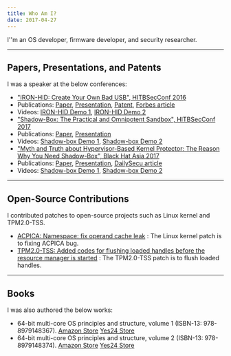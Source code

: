 ```yaml
---
title: Who Am I?
date: 2017-04-27
---
```

I''m an OS developer, firmware developer, and security researcher.

---
## Papers, Presentations, and Patents
I was a speaker at the below conferences:
 - ["IRON-HID: Create Your Own Bad USB", HITBSecConf 2016](http://conference.hitb.org/hitbsecconf2016ams/sessions/iron-hid-create-your-own-bad-usb-device/) 
  - Publications: [Paper](http://conference.hitb.org/hitbsecconf2016ams/wp-content/uploads/2015/11/Seunghun-Han-IRON-HID-Create-Your-Own-Bad-USB-Device.pdf), [Presentation](http://conference.hitb.org/hitbsecconf2016ams/wp-content/uploads/2015/11/D1T2-Seunghun-Han-Create-Your-Own-Bad-USB-Device.pdf), [Patent](https://goo.gl/atPoBf), [Forbes article](https://www.forbes.com/sites/thomasbrewster/2016/07/13/powershock-mobile-charger-hacks-android-phones/#289b27ae3448)
  - Videos: [IRON-HID Demo 1](https://youtu.be/5-a4Nao9gtA), [IRON-HID Demo 2](https://youtu.be/rkTEXyGt8bw)
 - ["Shadow-Box: The Practical and Omnipotent Sandbox", HITBSecConf 2017](http://conference.hitb.org/hitbsecconf2017ams/sessions/shadowbox-the-practical-and-omnipotent-sandbox/)
  - Publications: [Paper](http://conference.hitb.org/hitbsecconf2017ams/wp-content/uploads/2015/11/Shadow-box-Whitepaper.pdf), [Presentation](http://conference.hitb.org/hitbsecconf2017ams/materials/D1T2%20-%20Seunghun%20Han%20-%20Shadow-Box%20-%20The%20Practical%20and%20Omnipotent%20Sandbox.pdf)
  - Videos: [Shadow-box Demo 1](https://youtu.be/3_cFDVHWCXA), [Shadow-box Demo 2](https://youtu.be/s7iZYg4vP4E)
 - ["Myth and Truth about Hypervisor-Based Kernel Protector: The Reason Why You Need Shadow-Box", Black Hat Asia 2017](https://www.blackhat.com/asia-17/briefings.html#myth-and-truth-about-hypervisor-based-kernel-protector-the-reason-why-you-need-shadow-box)
  - Publications: [Paper](https://www.blackhat.com/docs/asia-17/materials/asia-17-Han-Myth-And-Truth-about-Hypervisor-Based-Kernel-Protector-The-Reason-Why-You-Need-Shadowbox-wp.pdf), [Presentation](https://www.blackhat.com/docs/asia-17/materials/asia-17-Han-Myth-And-Truth-about-Hypervisor-Based-Kernel-Protector-The-Reason-Why-You-Need-Shadowbox.pdf), [DailySecu article](http://www.dailysecu.com/?mod=news&act=articleView&idxno=19370)
  - Videos: [Shadow-box Demo 1](https://youtu.be/3_cFDVHWCXA), [Shadow-box Demo 2](https://youtu.be/s7iZYg4vP4E)
---
## Open-Source Contributions
I contributed patches to open-source projects such as Linux kernel and TPM2.0-TSS.
 - [ACPICA: Namespace: fix operand cache leak](https://github.com/acpica/acpica/commit/a23325b2) : The Linux kernel patch is to fixing ACPICA bug.
 - [TPM2.0-TSS: Added codes for flushing loaded handles before the resource manager is started](https://github.com/01org/TPM2.0-TSS/pull/90/commits/e196c7e1007dcb1f9b6acbbb0b890e4c7bd7cdd5) : The TPM2.0-TSS patch is to flush loaded handles.

---
## Books
I was also authored the below works: 
 - 64-bit multi-core OS principles and structure, volume 1 (ISBN-13: 978-8979148367). [Amazon Store](https://www.amazon.co.uk/64-bit-multi-core-principles-structure-Korean/dp/8979148364) [Yes24 Store](http://www.yes24.com/24/goods/5270659?scode=032&OzSrank=1)
 - 64-bit multi-core OS principles and structure, volume 2 (ISBN-13: 978-8979148374). [Amazon Store](https://www.amazon.co.uk/64-bit-multi-core-principles-structure-Korean/dp/8979148372) [Yes24 Store](http://www.yes24.com/24/goods/5270667?scode=032&OzSrank=2)
